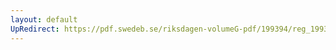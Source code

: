 ```yaml
---
layout: default
UpRedirect: https://pdf.swedeb.se/riksdagen-volumeG-pdf/199394/reg_199394/reg_199394_0164.pdf
---
```

